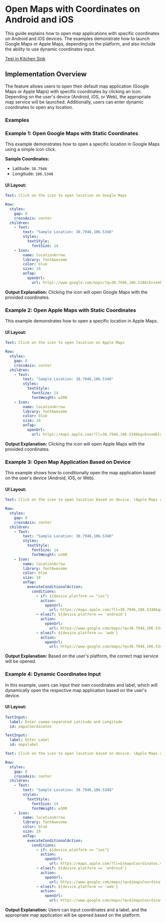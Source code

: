 # Open Maps with Coordinates on Android and iOS

This guide explains how to open map applications with specific coordinates on Android and iOS devices. The examples demonstrate how to launch Google Maps or Apple Maps, depending on the platform, and also include the ability to use dynamic coordinates input.

[Test in Kitchen Sink](https://studio.ensembleui.com/app/e24402cb-75e2-404c-866c-29e6c3dd7992/screen/wCU2q0PQnNxmXqN4WyCV)

## Implementation Overview

The feature allows users to open their default map application (Google Maps or Apple Maps) with specific coordinates by clicking an icon. Depending on the user's device (Android, iOS, or Web), the appropriate map service will be launched. Additionally, users can enter dynamic coordinates to open any location.

### Examples

### Example 1: Open Google Maps with Static Coordinates

This example demonstrates how to open a specific location in Google Maps using a simple icon click.

**Sample Coordinates:**  
- Latitude: `38.7946`
- Longitude: `106.5348`

#### UI Layout:

```yaml
Text: Click on the icon to open location on Google Maps

Row:
  styles:
    gap: 8
    crossAxis: center
  children:
    - Text:
        text: "Sample Location: 38.7946,106.5348"
        styles:
          textStyle:
            fontSize: 14
    - Icon:
        name: locationArrow
        library: fontAwesome
        color: blue
        size: 18
        onTap:
          openUrl:
            url: https://www.google.com/maps/?q=38.7946,106.5348(Ensemble+Technologies)
```
**Output Explanation:** Clicking the icon will open Google Maps with the provided coordinates.

### Example 2: Open Apple Maps with Static Coordinates

This example demonstrates how to open a specific location in Apple Maps.

#### UI Layout:

```yaml
Text: Click on the icon to open location on Apple Maps

Row:
  styles:
    gap: 8
    crossAxis: center
  children:
    - Text:
        text: "Sample Location: 38.7946,106.5348"
        styles:
          textStyle:
            fontSize: 14
            fontWeight: w300
    - Icon:
        name: locationArrow
        library: fontAwesome
        color: blue
        size: 18
        onTap:
          openUrl:
            url: https://maps.apple.com/?ll=38.7946,106.5348&q=Ensemble+Technologies
```
**Output Explanation:** Clicking the icon will open Apple Maps with the provided coordinates.

### Example 3: Open Map Application Based on Device

This example shows how to conditionally open the map application based on the user's device (Android, iOS, or Web).

#### UI Layout:

```yaml
Text: Click on the icon to open location based on device. (Apple Maps on iPhone, Google Maps on Android)

Row:
  styles:
    gap: 8
    crossAxis: center
  children:
    - Text:
        text: "Sample Location: 38.7946,106.5348"
        styles:
          textStyle:
            fontSize: 14
            fontWeight: w300
    - Icon:
        name: locationArrow
        library: fontAwesome
        color: blue
        size: 18
        onTap:
          executeConditionalAction:
            conditions:
              - if: ${device.platform == "ios"}
                action:
                  openUrl:
                    url: https://maps.apple.com/?ll=38.7946,106.5348&q=Ensemble+Technologies
              - elseif: ${device.platform == 'android'}
                action:
                  openUrl:
                    url: https://www.google.com/maps/?q=38.7946,106.5348(Ensemble+Technologies)
              - elseif: ${device.platform == 'web'}
                action:
                  openUrl:
                    url: https://www.google.com/maps/?q=38.7946,106.5348(Ensemble+Technologies)
```
**Output Explanation:** Based on the user's platform, the correct map service will be opened.

### Example 4: Dynamic Coordinates Input

In this example, users can input their own coordinates and label, which will dynamically open the respective map application based on the user's device.

#### UI Layout:

```yaml
TextInput:
  label: Enter comma-separated Latitude and Longitude
  id: mapsCoordinates

TextInput:
  label: Enter Label
  id: mapslabel

Text: Click on the icon to open location based on device. (Apple Maps on iPhone, Google Maps on Android)

Row:
  styles:
    gap: 8
    crossAxis: center
  children:
    - Text:
        text: "Sample Location: 38.7946,106.5348"
        styles:
          textStyle:
            fontSize: 14
            fontWeight: w300
    - Icon:
        name: locationArrow
        library: fontAwesome
        color: blue
        size: 18
        onTap:
          executeConditionalAction:
            conditions:
              - if: ${device.platform == "ios"}
                action:
                  openUrl:
                    url: https://maps.apple.com/?ll=${mapsCoordinates.value}&q=${mapslabel.value}
              - elseif: ${device.platform == 'android'}
                action:
                  openUrl:
                    url: https://www.google.com/maps/?q=${mapsCoordinates.value}(${mapslabel.value})
              - elseif: ${device.platform == 'web'}
                action:
                  openUrl:
                    url: https://www.google.com/maps/?q=${mapsCoordinates.value}(${mapslabel.value})
```
**Output Explanation:** Users can input coordinates and a label, and the appropriate map application will be opened based on the platform.
